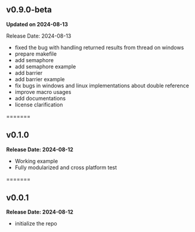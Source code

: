 ## v0.9.0-beta

**Updated on 2024-08-13**

Release Date: 2024-08-13

- fixed the bug with handling returned results from thread on windows
- prepare makefile
- add semaphore
- add semaphore example
- add barrier
- add barrier example
- fix bugs in windows and linux implementations about double reference
- improve macro usages
- add documentations
- license clarification

=======

## v0.1.0

**Release Date: 2024-08-12**

- Working example
- Fully modularized and cross platform test

=======

## v0.0.1

**Release Date: 2024-08-12**

- initialize the repo
